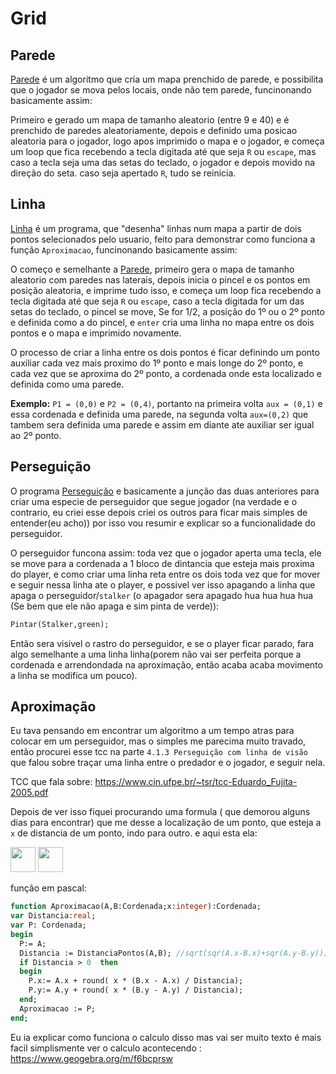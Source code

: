 # Grid
## Parede
  [Parede](/Parede.pas) é um algoritmo que cria um mapa prenchido de parede, e possibilita que o jogador se mova pelos locais, onde não tem parede, funcinonando basicamente assim:
  
  Primeiro e gerado um mapa de tamanho aleatorio (entre 9 e 40) e é prenchido de paredes aleatoriamente, depois e definido uma posicao aleatoria para o jogador, logo apos imprimido o mapa e o jogador, e começa um loop que fica recebendo a tecla digitada até que seja `R` ou `escape`, mas caso a tecla seja uma das setas do teclado, o jogador e depois movido na direção do seta. caso seja apertado `R`, tudo se reinicia.
## Linha 
[Linha](/Linha.pas) é um programa, que "desenha" linhas num mapa a partir de dois pontos selecionados pelo usuario, feito para demonstrar como funciona a função `Aproximacao`, funcinonando basicamente assim: 

O começo e semelhante a [Parede](#parede), primeiro gera o mapa de tamanho aleatorio com paredes nas laterais, depois inicia o pincel e os pontos em posição aleatoria, e imprime tudo isso, e começa um loop  fica recebendo a tecla digitada até que seja `R` ou `escape`, caso a tecla digitada for um das setas do teclado, o pincel se move,  Se for 1/2, a posição do 1º ou o 2º ponto e definida como a do pincel, e `enter` cria uma linha no mapa entre os dois pontos e o mapa e imprimido novamente.

O processo de criar a linha entre os dois pontos é ficar definindo um ponto auxiliar cada vez mais proximo do 1º ponto e mais longe do 2º ponto, e cada vez que se aproxima do 2º ponto, a cordenada onde esta localizado e definida como uma parede. 

**Exemplo:**  `P1 = (0,0)` e `P2 = (0,4)`, portanto na primeira volta `aux = (0,1)` e essa cordenada e definida uma parede, na segunda volta `aux=(0,2)` que tambem sera definida uma parede e assim em diante ate auxiliar ser igual ao 2º ponto.

 

## Perseguição
O programa [Perseguição](/Perseguição.pas) e basicamente a junção das duas anteriores para criar uma especie de perseguidor que segue jogador (na verdade e o contrario, eu criei esse depois criei os outros para ficar mais simples de entender(eu acho)) por isso vou resumir e explicar so a funcionalidade do perseguidor.

 O perseguidor funcona assim: toda vez que o jogador aperta uma tecla, ele se move para a cordenada a 1 bloco de dintancia que esteja mais proxima do player, e como criar uma linha reta entre os dois toda vez que for  mover e seguir nessa linha ate o player, e possivel ver isso apagando a linha que apaga o perseguidor/`stalker` (o apagador sera apagado hua hua hua hua (Se bem que ele não apaga e sim pinta de verde)):
 ```Pascal 
 Pintar(Stalker,green);
 ```
 Então sera visivel o rastro do perseguidor, e se o player ficar parado, fara algo semelhante a uma linha linha(porem não vai ser perfeita porque a cordenada e arrendondada na aproximação, então acaba acaba movimento a linha se modifica um pouco).
 
 ## Aproximação
 
  Eu tava pensando em encontrar um algoritmo a um tempo atras para colocar em um perseguidor, mas o simples me parecima muito travado, então procurei esse tcc na parte `4.1.3 Perseguição com linha de visão` que falou sobre traçar uma linha entre o predador e o jogador, e seguir nela.
  
 TCC que fala sobre: https://www.cin.ufpe.br/~tsr/tcc-Eduardo_Fujita-2005.pdf
  
  Depois de ver isso fiquei procurando uma formula ( que demorou alguns dias para encontrar) que  me desse a localização de um ponto, que esteja a `x` de distancia de um ponto, indo para outro. e aqui esta ela: 

<img src="https://render.githubusercontent.com/render/math?math=%5coverline%7bAB%7d%3d%5csqrt%7b(A_y-B_y)%5e2%2b(A_y-B_y)%5e2%7d" height="40">
<img src="https://render.githubusercontent.com/render/math?math=P%3d%5cleft(A_x%2b%5cfrac%7bx(B_x-A_x)%7d%7b%5coverline%7bAB%7d%7d%2cA_y%2b%5cfrac%7bx(B_y-A_y)%7d%7b%5coverline%7bAB%7d%7d%5cright)" height="40">

função em pascal:
```Pascal
function Aproximacao(A,B:Cordenada;x:integer):Cordenada;
var Distancia:real;
var P: Cordenada;
begin
  P:= A;
  Distancia := DistanciaPontos(A,B); //sqrt(sqr(A.x-B.x)+sqr(A.y-B.y));
  if Distancia > 0  then 
  begin 
    P.x:= A.x + round( x * (B.x - A.x) / Distancia);
    P.y:= A.y + round( x * (B.y - A.y) / Distancia);
  end;
  Aproximacao := P;
end;
```
Eu ia explicar como funciona o calculo disso mas vai ser muito texto é mais facil simplismente ver o calculo acontecendo : https://www.geogebra.org/m/f6bcprsw

